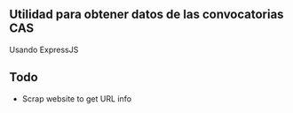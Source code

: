 ## Utilidad para obtener datos de las convocatorias CAS

Usando ExpressJS

## Todo
- Scrap website to get URL info